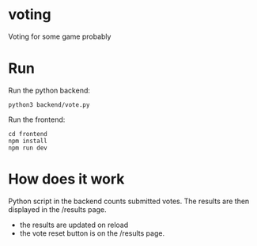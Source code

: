 # voting

Voting for some game probably


# Run
Run the python backend:
```
python3 backend/vote.py
```

Run the frontend:
```
cd frontend
npm install
npm run dev
```

# How does it work
Python script in the backend counts submitted votes. The results are then displayed in the /results page. 
- the results are updated on reload
- the vote reset button is on the /results page.